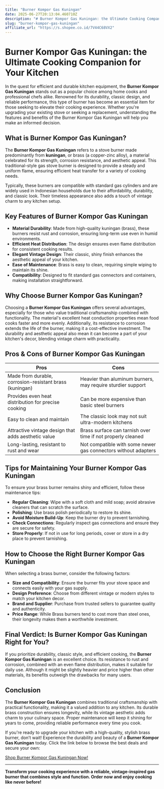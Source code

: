 ```yaml
---
title: "Burner Kompor Gas Kuningan"
date: 2025-06-27T20:13:04.460710Z
description: "# Burner Kompor Gas Kuningan: the Ultimate Cooking Companion for Your Kitchen..."
slug: "burner-kompor-gas-kuningan"
affiliate_url: "https://s.shopee.co.id/7V44C68VX2"
---
```

# Burner Kompor Gas Kuningan: the Ultimate Cooking Companion for Your Kitchen

In the quest for efficient and durable kitchen equipment, the **Burner Kompor Gas Kuningan** stands out as a popular choice among home cooks and professional chefs alike. Renowned for its durability, classic design, and reliable performance, this type of burner has become an essential item for those seeking to elevate their cooking experience. Whether you're upgrading your existing stove or seeking a replacement, understanding the features and benefits of the Burner Kompor Gas Kuningan will help you make an informed decision.

## What is Burner Kompor Gas Kuningan?

The **Burner Kompor Gas Kuningan** refers to a stove burner made predominantly from **kuningan**, or brass (a copper-zinc alloy), a material celebrated for its strength, corrosion resistance, and aesthetic appeal. This traditional-style gas stove burner is designed to provide a steady and uniform flame, ensuring efficient heat transfer for a variety of cooking needs.

Typically, these burners are compatible with standard gas cylinders and are widely used in Indonesian households due to their affordability, durability, and classic look. Their timeless appearance also adds a touch of vintage charm to any kitchen setup.

## Key Features of Burner Kompor Gas Kuningan

- **Material Durability**: Made from high-quality kuningan (brass), these burners resist rust and corrosion, ensuring long-term use even in humid environments.
- **Efficient Heat Distribution**: The design ensures even flame distribution for consistent cooking results.
- **Elegant Vintage Design**: Their classic, shiny finish enhances the aesthetic appeal of your kitchen.
- **Ease of Maintenance**: Brass is easy to clean, requiring simple wiping to maintain its shine.
- **Compatibility**: Designed to fit standard gas connectors and containers, making installation straightforward.

## Why Choose Burner Kompor Gas Kuningan?

Choosing a **Burner Kompor Gas Kuningan** offers several advantages, especially for those who value traditional craftsmanship combined with functionality. The material's excellent heat conduction properties mean food cooks faster and more evenly. Additionally, its resistance to corrosion extends the life of the burner, making it a cost-effective investment. The durability and aesthetic appeal also mean it can become a part of your kitchen's decor, blending vintage charm with practicality.

## Pros & Cons of Burner Kompor Gas Kuningan

| Pros                                                      | Cons                                                      |
|------------------------------------------------------------|-----------------------------------------------------------|
| Made from durable, corrosion-resistant brass (kuningan)  | Heavier than aluminum burners, may require sturdier support |
| Provides even heat distribution for precise cooking       | Can be more expensive than basic steel burners           |
| Easy to clean and maintain                                | The classic look may not suit ultra-modern kitchens     |
| Attractive vintage design that adds aesthetic value     | Brass surface can tarnish over time if not properly cleaned |
| Long-lasting, resistant to rust and wear                | Not compatible with some newer gas connectors without adapters |

## Tips for Maintaining Your Burner Kompor Gas Kuningan

To ensure your brass burner remains shiny and efficient, follow these maintenance tips:

- **Regular Cleaning**: Wipe with a soft cloth and mild soap; avoid abrasive cleaners that can scratch the surface.
- **Polishing**: Use brass polish periodically to restore its shine.
- **Avoid Moisture Build-Up**: Keep the burner dry to prevent tarnishing.
- **Check Connections**: Regularly inspect gas connections and ensure they are secure for safety.
- **Store Properly**: If not in use for long periods, cover or store in a dry place to prevent tarnishing.

## How to Choose the Right Burner Kompor Gas Kuningan

When selecting a brass burner, consider the following factors:

- **Size and Compatibility**: Ensure the burner fits your stove space and connects easily with your gas supply.
- **Design Preference**: Choose from different vintage or modern styles to match your kitchen decor.
- **Brand and Supplier**: Purchase from trusted sellers to guarantee quality and authenticity.
- **Price Range**: While Brass burners tend to cost more than steel ones, their longevity makes them a worthwhile investment.

## Final Verdict: Is Burner Kompor Gas Kuningan Right for You?

If you prioritize durability, classic style, and efficient cooking, the **Burner Kompor Gas Kuningan** is an excellent choice. Its resistance to rust and corrosion, combined with an even flame distribution, makes it suitable for daily use. Although it might be slightly heavier and price higher than other materials, its benefits outweigh the drawbacks for many users.

## Conclusion

The **Burner Kompor Gas Kuningan** combines traditional craftsmanship with practical functionality, making it a valued addition to any kitchen. Its durable brass construction ensures longevity, while its vintage aesthetic adds charm to your culinary space. Proper maintenance will keep it shining for years to come, providing reliable performance every time you cook.

If you're ready to upgrade your kitchen with a high-quality, stylish brass burner, don’t wait! Experience the durability and beauty of a **Burner Kompor Gas Kuningan** today. Click the link below to browse the best deals and secure your own:

[Shop Burner Kompor Gas Kuningan Now!](https://s.shopee.co.id/7V44C68VX2)

---

**Transform your cooking experience with a reliable, vintage-inspired gas burner that combines style and function. Order now and enjoy cooking like never before!**
